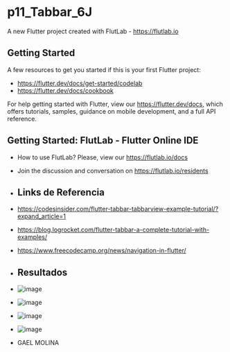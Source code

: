 # p11_Tabbar_6J

A new Flutter project created with FlutLab - https://flutlab.io

## Getting Started

A few resources to get you started if this is your first Flutter project:

- https://flutter.dev/docs/get-started/codelab
- https://flutter.dev/docs/cookbook

For help getting started with Flutter, view our
https://flutter.dev/docs, which offers tutorials,
samples, guidance on mobile development, and a full API reference.

## Getting Started: FlutLab - Flutter Online IDE

- How to use FlutLab? Please, view our https://flutlab.io/docs
- Join the discussion and conversation on https://flutlab.io/residents

- ## Links de Referencia
- https://codesinsider.com/flutter-tabbar-tabbarview-example-tutorial/?expand_article=1
- https://blog.logrocket.com/flutter-tabbar-a-complete-tutorial-with-examples/
- https://www.freecodecamp.org/news/navigation-in-flutter/

- ## Resultados
- ![image](https://github.com/GMNunez20/p11_tabBar_6J/assets/143547967/f928b930-a070-4329-a713-5028cbcaaec6)
- ![image](https://github.com/GMNunez20/p11_tabBar_6J/assets/143547967/42ed6e66-3e69-43ea-8502-c4c7049613e1)
- ![image](https://github.com/GMNunez20/p11_tabBar_6J/assets/143547967/a5e90b18-2a65-4b4a-9b55-3b4950b13dbd)
- ![image](https://github.com/GMNunez20/p11_tabBar_6J/assets/143547967/a1afa4c6-5696-4f66-a1bb-96d76a4bfa98)
- GAEL MOLINA




